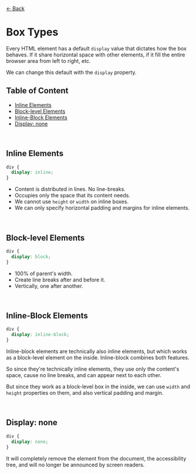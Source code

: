 [&larr; Back](./README.md)

# Box Types

Every HTML element has a default `display` value that dictates how the box behaves. If it share horizontal space with other elements, if it fill the entire browser area from left to right, etc.

We can change this default with the `display` property.

## Table of Content

- [Inline Elements](#inline-elements)
- [Block-level Elements](#block-level-elements)
- [Inline-Block Elements](#inline-block-elements)
- [Display: none](#display-none)

<br>

## Inline Elements

```css
div {
  display: inline;
}
```

- Content is distributed in lines. No line-breaks.
- Occupies only the space that its content needs.
- We cannot use `height` or `width` on inline boxes.
- We can only specify horizontal padding and margins for inline elements.

<br>

## Block-level Elements

```css
div {
  display: block;
}
```

- 100% of parent's width.
- Create line breaks after and before it.
- Vertically, one after another.

<br>

## Inline-Block Elements

```css
div {
  display: inline-block;
}
```

Inline-block elements are technically also inline elements, but which works as a block-level element on the inside. Inline-block combines both features.

So since they're technically inline elements, they use only the content's space, cause no line breaks, and can appear next to each other.

But since they work as a block-level box in the inside, we can use `width` and `height` properties on them, and also vertical padding and margin.

<br>

## Display: none

```css
div {
  display: none;
}
```

It will completely remove the element from the document, the accessibility tree, and will no longer be announced by screen readers.
